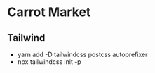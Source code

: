 # Carrot Market

## Tailwind
- yarn add -D tailwindcss postcss autoprefixer
- npx tailwindcss init -p


